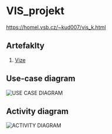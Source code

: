 # VIS_projekt

<https://homel.vsb.cz/~kud007/vis_k.html>

## Artefaklty

1. [Vize](/artifacts/artifact1.md)

## Use-case diagram

![USE CASE DIAGRAM](/UseCaseDiagram-Str%C3%A1nka-1.drawio.png)

## Activity diagram

![ACTIVITY DIAGRAM](/UseCaseDiagram-Str%C3%A1nka-2.png)
